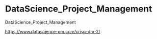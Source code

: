 # DataScience_Project_Management
DataScience_Project_Management

https://www.datascience-pm.com/crisp-dm-2/
